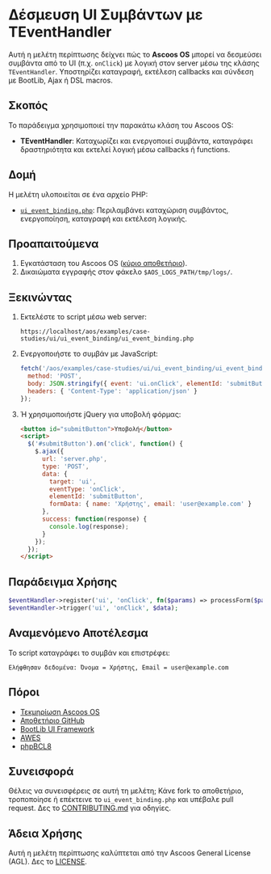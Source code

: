 # Δέσμευση UI Συμβάντων με TEventHandler

Αυτή η μελέτη περίπτωσης δείχνει πώς το **Ascoos OS** μπορεί να δεσμεύσει συμβάντα από το UI (π.χ. `onClick`) με λογική στον server μέσω της κλάσης `TEventHandler`. Υποστηρίζει καταγραφή, εκτέλεση callbacks και σύνδεση με BootLib, Ajax ή DSL macros.

## Σκοπός
Το παράδειγμα χρησιμοποιεί την παρακάτω κλάση του Ascoos OS:
- **TEventHandler**: Καταχωρίζει και ενεργοποιεί συμβάντα, καταγράφει δραστηριότητα και εκτελεί λογική μέσω callbacks ή functions.

## Δομή
Η μελέτη υλοποιείται σε ένα αρχείο PHP:
- [`ui_event_binding.php`](./ui_event_binding.php): Περιλαμβάνει καταχώριση συμβάντος, ενεργοποίηση, καταγραφή και εκτέλεση λογικής.

## Προαπαιτούμενα
1. Εγκατάσταση του Ascoos OS ([κύριο αποθετήριο](https://github.com/ascoos/os)).
2. Δικαιώματα εγγραφής στον φάκελο `$AOS_LOGS_PATH/tmp/logs/`.

## Ξεκινώντας
1. Εκτελέστε το script μέσω web server:
   ```
   https://localhost/aos/examples/case-studies/ui/ui_event_binding/ui_event_binding.php
   ```

2. Ενεργοποιήστε το συμβάν με JavaScript:
   ```javascript
   fetch('/aos/examples/case-studies/ui/ui_event_binding/ui_event_binding.php', {
     method: 'POST',
     body: JSON.stringify({ event: 'ui.onClick', elementId: 'submitButton' }),
     headers: { 'Content-Type': 'application/json' }
   });
   ```

3. Ή χρησιμοποιήστε jQuery για υποβολή φόρμας:
   ```html
   <button id="submitButton">Υποβολή</button>
   <script>
     $('#submitButton').on('click', function() {
       $.ajax({
         url: 'server.php',
         type: 'POST',
         data: {
           target: 'ui',
           eventType: 'onClick',
           elementId: 'submitButton',
           formData: { name: 'Χρήστης', email: 'user@example.com' }
         },
         success: function(response) {
           console.log(response);
         }
       });
     });
   </script>
   ```

## Παράδειγμα Χρήσης
```php
$eventHandler->register('ui', 'onClick', fn($params) => processForm($params));
$eventHandler->trigger('ui', 'onClick', $data);
```

## Αναμενόμενο Αποτέλεσμα
Το script καταγράφει το συμβάν και επιστρέφει:
```plaintext
Ελήφθησαν δεδομένα: Όνομα = Χρήστης, Email = user@example.com
```

## Πόροι
- [Τεκμηρίωση Ascoos OS](/docs/)
- [Αποθετήριο GitHub](https://github.com/ascoos/os)
- [BootLib UI Framework](https://github.com/ascoos/bootlib)
- [AWES](https://awes.ascoos.com)
- [phpBCL8](https://github.com/ascoos/phpbcl8)

## Συνεισφορά
Θέλεις να συνεισφέρεις σε αυτή τη μελέτη; Κάνε fork το αποθετήριο, τροποποίησε ή επέκτεινε το `ui_event_binding.php` και υπέβαλε pull request. Δες το [CONTRIBUTING.md](/CONTRIBUTING.md) για οδηγίες.

## Άδεια Χρήσης
Αυτή η μελέτη περίπτωσης καλύπτεται από την Ascoos General License (AGL). Δες το [LICENSE](/LICENSE.md).
